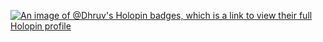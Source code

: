[![An image of @Dhruv's Holopin badges, which is a link to view their full Holopin profile](https://holopin.me/thereal_dhruv)](https://holopin.io/@thereal_dhruv)
